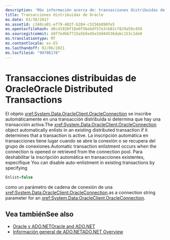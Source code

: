 ```yaml
---
description: 'Más información acerca de: transacciones distribuidas de Oracle'
title: Transacciones distribuidas de Oracle
ms.date: 03/30/2017
ms.assetid: c340ca81-ef79-402f-b204-c5156b890fe5
ms.openlocfilehash: d0c41920f18e0f56ebdf57e3cb82cf829a59c450
ms.sourcegitcommit: ddf7edb67715a5b9a45e3dd44536dabc153c1de0
ms.translationtype: MT
ms.contentlocale: es-ES
ms.lasthandoff: 02/06/2021
ms.locfileid: "99786178"
---
```

# <a name="oracle-distributed-transactions"></a><span data-ttu-id="a42ee-103">Transacciones distribuidas de Oracle</span><span class="sxs-lookup"><span data-stu-id="a42ee-103">Oracle Distributed Transactions</span></span>

<span data-ttu-id="a42ee-104">El objeto <xref:System.Data.OracleClient.OracleConnection> se inscribe automáticamente en una transacción distribuida si determina que hay una transacción activa.</span><span class="sxs-lookup"><span data-stu-id="a42ee-104">The <xref:System.Data.OracleClient.OracleConnection> object automatically enlists in an existing distributed transaction if it determines that a transaction is active.</span></span> <span data-ttu-id="a42ee-105">La inscripción automática en transacciones tiene lugar cuando se abre la conexión o se recupera del grupo de conexiones.</span><span class="sxs-lookup"><span data-stu-id="a42ee-105">Automatic transaction enlistment occurs when the connection is opened or retrieved from the connection pool.</span></span> <span data-ttu-id="a42ee-106">Para deshabilitar la inscripción automática en transacciones existentes, especifique </span><span class="sxs-lookup"><span data-stu-id="a42ee-106">You can disable auto-enlistment in existing transactions by specifying</span></span>  
  
```csharp  
Enlist=false  
```  
  
 <span data-ttu-id="a42ee-107">como un parámetro de cadena de conexión de una <xref:System.Data.OracleClient.OracleConnection>.</span><span class="sxs-lookup"><span data-stu-id="a42ee-107">as a connection string parameter for an <xref:System.Data.OracleClient.OracleConnection>.</span></span>  
  
## <a name="see-also"></a><span data-ttu-id="a42ee-108">Vea también</span><span class="sxs-lookup"><span data-stu-id="a42ee-108">See also</span></span>

- [<span data-ttu-id="a42ee-109">Oracle y ADO.NET</span><span class="sxs-lookup"><span data-stu-id="a42ee-109">Oracle and ADO.NET</span></span>](oracle-and-adonet.md)
- [<span data-ttu-id="a42ee-110">Información general de ADO.NET</span><span class="sxs-lookup"><span data-stu-id="a42ee-110">ADO.NET Overview</span></span>](ado-net-overview.md)
